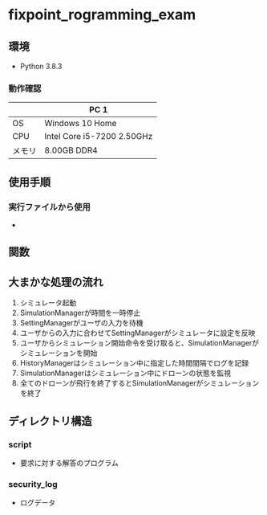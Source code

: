 # fixpoint_rogramming_exam

## 環境

- Python 3.8.3

### 動作確認

||PC 1|
|---|---|
|OS|Windows 10 Home|
|CPU|Intel Core i5-7200 2.50GHz|
|メモリ|8.00GB DDR4|

## 使用手順

### 実行ファイルから使用

- 

## 関数

## 大まかな処理の流れ

1. シミュレータ起動
2. SimulationManagerが時間を一時停止
3. SettingManagerがユーザの入力を待機
4. ユーザからの入力に合わせてSettingManagerがシミュレータに設定を反映
5. ユーザからシミュレーション開始命令を受け取ると、SimulationManagerがシミュレーションを開始
6. HistoryManagerはシミュレーション中に指定した時間間隔でログを記録
7. SimulationManagerはシミュレーション中にドローンの状態を監視
8. 全てのドローンが飛行を終了するとSimulationManagerがシミュレーションを終了

## ディレクトリ構造

### script

- 要求に対する解答のプログラム

### security_log

- ログデータ

